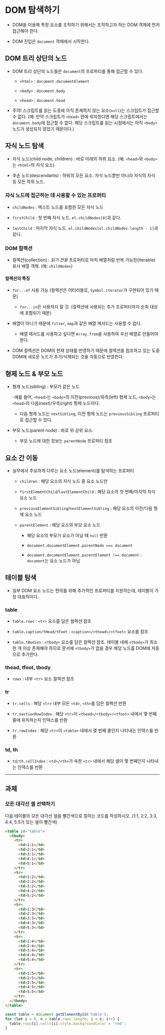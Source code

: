 # DOM 탐색하기

- DOM을 이용해 특정 요소를 조작하기 위해서는 조작하고자 하는 DOM 객체에 먼저 접근해야 한다.

- DOM 진입은 `document` 객체에서 시작한다.

## DOM 트리 상단의 노드

- DOM 트리 상단의 노드들은 `document`의 프로퍼티를 통해 접근할 수 있다.

  - `<html>` : `document.documentElement`

  - `<body>` : `document.body`

  - `<head>` : `document.head`

- 주의! 스크립트를 읽는 도중에 아직 존재하지 않는 요소(`null`)는 스크립트가 접근할 수 없다. (예: 만약 스크립트가 `<head>` 안에 위치한다면 해당 스크립트에서는 `document.body`에 접근할 수 없다. 해당 스크립트를 읽는 시점에서는 아직 `<body>` 노드가 생성되지 않았기 때문이다.)

## 자식 노드 탐색

- 자식 노드(child node, children) : 바로 아래의 하위 요소. (예: `<head>`와 `<body>`는 `<html>`의 자식 요소)

- 후손 노드(descendants) : 하위의 모든 요소. 자식 노드뿐만 아니라 자식의 자식 등 모든 하위 노드.

### 자식 노드에 접근하는 데 사용할 수 있는 프로퍼티

- `childNodes` : 텍스트 노드를 포함한 모든 자식 노드

- `firstChild` : 첫 번째 자식 노드. `el.childNodes[0]`과 같다.

- `lastChild` : 마지막 자식 노드. `el.childNodes[el.childNodes.length - 1]`과 같다.

### DOM 컬렉션

- 컬렉션(collection) : _읽기 전용_ 프로퍼티로 마치 배열처럼 반복 가능한(iterable) 유사 배열 객체. (예: `childNodes`)

#### 컬렉션의 특징

- `for...of` 사용 가능 (컬렉션은 이터러블로, `Symbol.iterator`가 구현되어 있기 때문)

  - `for...in`은 사용하지 말 것. (컬렉션에 사용되는 추가 프로퍼티까지 순회 대상에 포함되기 때문)

- 배열이 아니기 때문에 `filter`, `map`과 같은 배열 메서드는 사용할 수 없다.

  - 배열 메서드를 사용하고 싶다면 `Array.from`을 사용하여 우선 배열로 만들어야 한다.

- DOM 컬렉션은 DOM의 현재 상태를 반영하기 때문에 컬렉션을 참조하고 있는 도중 DOM에 새로운 노드가 추가/삭제되는 것을 자동으로 반영한다.

## 형제 노드 & 부모 노드

- 형제 노드(sibling) : 부모가 같은 노드

  -예를 들어, `<head>`는 `<body>`의 이전(previous)/좌측(left) 형제 노드, `<body>`는 `<head>`의 다음(next)/우측(right) 형제 노드이다.

  - 다음 형제 노드는 `nextSibling`, 이전 형제 노드는 `previousSibling` 프로퍼티로 접근할 수 있다.

- 부모 노드(parent node) : 바로 위 상위 요소.

  - 부모 노드에 대한 정보는 `parentNode` 프로퍼티 참조

## 요소 간 이동

- 실무에서 주요하게 다루는 요소 노드(element)를 탐색하는 프로퍼티

  - `children` : 해당 요소의 자식 노드 중 요소 노드만

  - `firstElementChild`/`lastElementChild` : 해당 요소의 첫 번째/마지막 자식 요소 노드

  - `previousElementSibling`/`nextElementSibling` : 해당 요소의 이전/다음 형제 요소 노드

  - `parentElement` : 해당 요소의 부모 요소 노드

    - 해당 요소의 부모가 요소가 아닐 때 `null` 반환

    - `document.documentElement.parentNode === document`

    - `document.documentElement.parentElement !== document` : `document`는 요소 노드가 아님

## 테이블 탐색

- 일부 DOM 요소 노드는 편의를 위해 추가적인 프로퍼티를 지원하는데, 테이블이 가장 대표적이다.

### table

- `table.rows` : `<tr>` 요소를 담은 컬렉션 참조

- `table.caption/tHead/tFoot` : `<caption>/<thead>/<tfoot>` 요소를 참조

- `table.tBodies` : `<tbody>` 요소를 담은 컬렉션 참조. 테이블 내에 `<tbody>`가 최소 한 개 이상 존재해야 하므로 문서에 `<tbody>`가 없을 경우 해당 노드를 DOM에 자동으로 추가한다.

### thead, tfoot, tbody

- `rows` : 내부 `<tr>` 요소 컬렉션 참조

### tr

- `tr.cells` : 해당 `<tr>` 내부 모든 `<td>`, `<th>`를 담은 컬렉션 반환

- `tr.sectionRowIndex` : 해당 `<tr>`이 `<thead>/<tbody>/<tfoot>` 내에서 몇 번째 줄에 위치하는지 인덱스를 반환

- `tr.rowIndex` : 해당 `<tr>`이 `<table>` 내에서 몇 번째 줄인지 나타내는 인덱스를 반환

### td, th

- `td/th.cellIndex` : `<td>/<th>`가 속한 `<tr>` 내에서 해당 셀이 몇 번째인지 나타내는 인덱스를 반환

---

## 과제

### 모든 대각선 셀 선택하기

다음 테이블의 모든 대각선 셀을 빨간색으로 칠하는 코드를 작성하시오. (1:1, 2:2, 3:3, 4:4, 5:5가 있는 셀이 빨간색)

```html
<table id="table">
  <tbody>
    <tr>
      <td>1:1</td>
      <td>2:1</td>
      <td>3:1</td>
      <td>4:1</td>
      <td>5:1</td>
    </tr>
    <tr>
      <td>1:2</td>
      <td>2:2</td>
      <td>3:2</td>
      <td>4:2</td>
      <td>5:2</td>
    </tr>
    <tr>
      <td>1:3</td>
      <td>2:3</td>
      <td>3:3</td>
      <td>4:3</td>
      <td>5:3</td>
    </tr>
    <tr>
      <td>1:4</td>
      <td>2:4</td>
      <td>3:4</td>
      <td>4:4</td>
      <td>5:4</td>
    </tr>
    <tr>
      <td>1:5</td>
      <td>2:5</td>
      <td>3:5</td>
      <td>4:5</td>
      <td>5:5</td>
    </tr>
  </tbody>
</table>
```

```javascript
const table = document.getElementById('table');
for (let i = 0, n = table.rows.length; i < n; i++) {
  table.rows[i].cells[i].style.backgroundColor = 'red';
}
```
